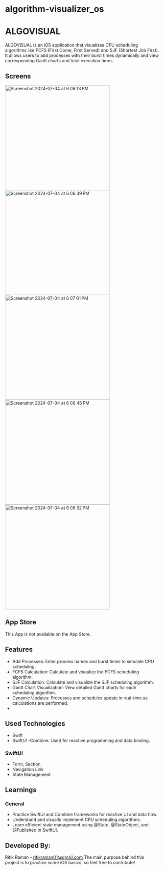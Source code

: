 # algorithm-visualizer_os
# ALGOVISUAL
ALGOVISUAL is an iOS application that visualizes CPU scheduling algorithms like FCFS (First Come, First Served) and SJF (Shortest Job First). It allows users to add processes with their burst times dynamically and view corresponding Gantt charts and total execution times.

## Screens
<img width="342" alt="Screenshot 2024-07-04 at 6 06 13 PM" src="https://github.com/Rik-11-01/algorithm-visualizer_os/assets/105990860/0dbd5ae0-7fc8-4eb2-bb04-e5c34522c4d7">

<img width="342" alt="Screenshot 2024-07-04 at 6 06 39 PM" src="https://github.com/Rik-11-01/algorithm-visualizer_os/assets/105990860/cab224f3-b2cc-401f-8c91-b3723d57315a">
<img width="342" alt="Screenshot 2024-07-04 at 6 07 01 PM" src="https://github.com/Rik-11-01/algorithm-visualizer_os/assets/105990860/60ca3fb2-ebac-4128-90cf-b47d391081a4">
<img width="342" alt="Screenshot 2024-07-04 at 6 06 45 PM" src="https://github.com/Rik-11-01/algorithm-visualizer_os/assets/105990860/619b7193-46fa-4291-90da-642e78781e13">
<img width="342" alt="Screenshot 2024-07-04 at 6 06 52 PM" src="https://github.com/Rik-11-01/algorithm-visualizer_os/assets/105990860/a6b5ec52-6a1b-4b00-9d6c-7ed2d56098c7">

## App Store
This App is not available on the App Store.

## Features
- Add Processes: Enter process names and burst times to simulate CPU scheduling.
- FCFS Calculation: Calculate and visualize the FCFS scheduling algorithm.
- SJF Calculation: Calculate and visualize the SJF scheduling algorithm.
- Gantt Chart Visualization: View detailed Gantt charts for each scheduling algorithm.
- Dynamic Updates: Processes and schedules update in real-time as calculations are performed.
- 
## Used Technologies
- Swift 
- SwiftUI
-Combine: Used for reactive programming and data binding.
### SwiftUI
- Form, Section
- Navigation Link
- State Management

## Learnings
### General
- Practice SwiftUI and Combine frameworks for reactive UI and data flow.
- Understand and visually implement CPU scheduling algorithms.
- Learn efficient state management using @State, @StateObject, and @Published in SwiftUI.

## Developed By:
Ritik Raman - ritikraman01@gmail.com
The main purpose behind this project is to practice some iOS basics, so feel free to contribute!
